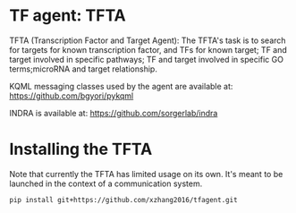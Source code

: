 TF agent: TFTA
===========================
TFTA (Transcription Factor and Target Agent): The TFTA's task is to search for targets for known transcription factor, and TFs for known target; TF and target involved in specific pathways; TF and target involved in specific GO terms;microRNA and target relationship.

KQML messaging classes used by the agent are available at: https://github.com/bgyori/pykqml

INDRA is available at: https://github.com/sorgerlab/indra

Installing the TFTA
========================
Note that currently the TFTA has limited usage on its own. It's
meant to be launched in the context of a communication system. 

`pip install git+https://github.com/xzhang2016/tfagent.git`
